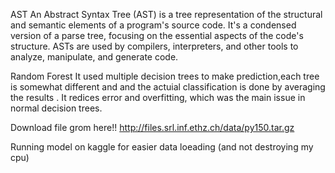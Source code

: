 AST
An Abstract Syntax Tree (AST) is a tree representation of the structural and semantic elements of a program's source code. It's a condensed version of a parse tree, focusing on the essential aspects of the code's structure. ASTs are used by compilers, interpreters, and other tools to analyze, manipulate, and generate code. 

Random Forest
It used multiple decision trees to make prediction,each tree is somewhat different and and the actuial classification is done by averaging the results
. It redices error and overfitting, which was the main issue in normal decision trees.



Download file grom here!!
http://files.srl.inf.ethz.ch/data/py150.tar.gz

Running model on kaggle for easier data loeading (and not destroying my cpu)
